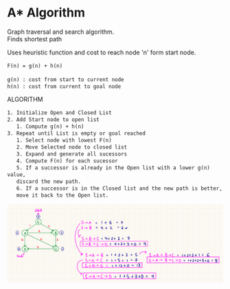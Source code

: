 # A* Algorithm
Graph traversal and search algorithm.  
Finds shortest path

Uses heuristic function and cost to reach node 'n' form start node.

    F(n) = g(n) + h(n)

    g(n) : cost from start to current node
    h(n) : cost from current to goal node

ALGORITHM
   
    1. Initialize Open and Closed List
    2. Add Start node to open list
       1. Compute g(n) + h(n)
    3. Repeat until List is empty or goal reached
       1. Select node with lowest F(n)
       2. Move Selected node to closed list
       3. Expand and generate all sucessors
       4. Compute F(n) for each sucessor
       5. If a successor is already in the Open list with a lower g(n) value,  
       discard the new path.
       6. If a successor is in the Closed list and the new path is better,  
       move it back to the Open list.

![alt text](image.png)